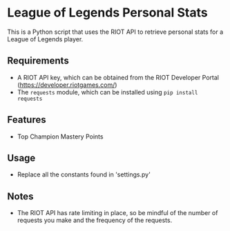 League of Legends Personal Stats
====================================

This is a Python script that uses the RIOT API to retrieve personal stats for a League of Legends player.

Requirements
------------
-   A RIOT API key, which can be obtained from the RIOT Developer Portal (<https://developer.riotgames.com/>)
-   The `requests` module, which can be installed using `pip install requests`

Features
--------
- Top Champion Mastery Points

Usage
-----
- Replace all the constants found in 'settings.py'

Notes
-----
-   The RIOT API has rate limiting in place, so be mindful of the number of requests you make and the frequency of the requests.